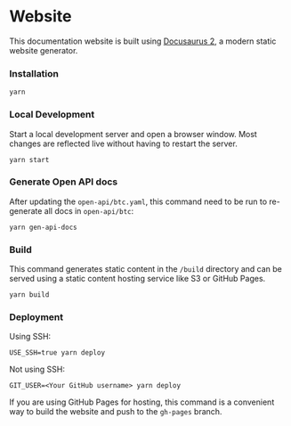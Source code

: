 # Website

This documentation website is built using [Docusaurus 2](https://docusaurus.io/), a modern static website generator.

### Installation

```
yarn
```

### Local Development

Start a local development server and open a browser window.
Most changes are reflected live without having to restart the server.

```
yarn start
```

### Generate Open API docs

After updating the `open-api/btc.yaml`, this command need to be run to re-generate all docs in `open-api/btc`:

```
yarn gen-api-docs
```

### Build

This command generates static content in the `/build` directory and can be served using a static content hosting service like S3 or GitHub Pages.

```
yarn build
```

### Deployment

Using SSH:

```
USE_SSH=true yarn deploy
```

Not using SSH:

```
GIT_USER=<Your GitHub username> yarn deploy
```

If you are using GitHub Pages for hosting, this command is a convenient way to build the website and push to the `gh-pages` branch.
